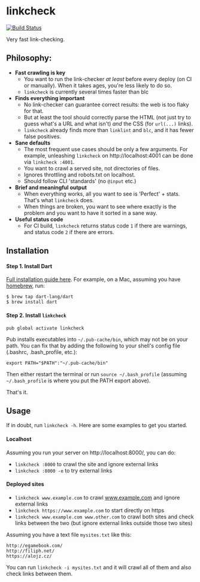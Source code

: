 # linkcheck

[![Build Status](https://travis-ci.org/filiph/linkcheck.svg?branch=master)](https://travis-ci.org/filiph/linkcheck)

Very fast link-checking.

## Philosophy:

* **Fast crawling is key**
  * You want to run the link-checker _at least_ before every deploy (on CI 
    or manually). When it takes ages, you're less likely to do so.
  * `linkcheck` is currently several times faster than blc
* **Finds everything important**
  * No link-checker can guarantee correct results: the web is too flaky 
    for that.
  * But at least the tool should correctly parse the HTML (not just try to
    guess what's a URL and what isn't) _and_ the CSS (for `url(...)` links).
  * `linkcheck` already finds more than `linklint` and `blc`, and it has fewer
    false positives.
* **Sane defaults**
  * The most frequent use cases should be only a few arguments. For example,
    unleashing `linkcheck` on http://localhost:4001 can be done via 
    `linkcheck :4001`. 
  * You want to crawl a served site, not directories of files.
  * Ignores throttling and robots.txt on localhost.
  * Should follow CLI 'standards' (no `@input` etc.)
* **Brief and meaningful output**
  * When everything works, all you want to see is 'Perfect' + stats.
    That's what `linkcheck` does.
  * When things are broken, you want to see where exactly is the problem
    and you want to have it sorted in a sane way.
* **Useful status code**
  * For CI build, `linkcheck` returns status code `1` if there are warnings, and
    status code `2` if there are errors.


## Installation

#### Step 1. Install Dart

[Full installation guide here](https://www.dartlang.org/install). For example, on a Mac, assuming you have [homebrew](http://brew.sh/), run:

```
$ brew tap dart-lang/dart
$ brew install dart
```

#### Step 2. Install `linkcheck`

```
pub global activate linkcheck
```

Pub installs executables into `~/.pub-cache/bin`, which may not be on your path.
You can fix that by adding the following to your shell's config file (.bashrc, 
.bash_profile, etc.):

```
export PATH="$PATH":"~/.pub-cache/bin"
```

Then either restart the terminal or run `source ~/.bash_profile` (assuming
`~/.bash_profile` is where you put the PATH export above).

That's it.

## Usage

If in doubt, run `linkcheck -h`. Here are some examples to get you started.

#### Localhost

Assuming you run your server on http://localhost:8000/, you can do:

* `linkcheck :8000` to crawl the site and ignore external links
* `linkcheck :8000 -e` to try external links

#### Deployed sites

* `linkcheck www.example.com` to crawl www.example.com and ignore external links
* `linkcheck https://www.example.com` to start directly on https
* `linkcheck www.example.com www.other.com` to crawl both sites and check links
  between the two (but ignore external links outside those two sites)

Assuming you have a text file `mysites.txt` like this:

```
http://egamebook.com/
http://filiph.net/
https://alojz.cz/
```

You can run `linkcheck -i mysites.txt` and it will crawl all of them and also
check links between them.
